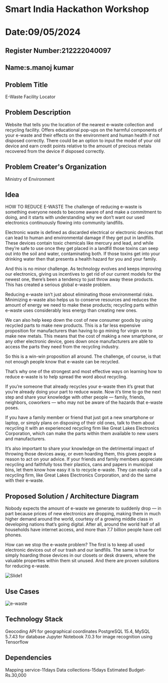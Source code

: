 # Smart India Hackathon Workshop
# Date:09/05/2024
## Register Number:212222040097
## Name:s.manoj kumar
## Problem Title
E-Waste Facility Locator
## Problem Description
Website that tells you the location of the nearest e-waste collection and recycling facility. Offers educational pop-ups on the harmful components of your e-waste and their effects on the environment and human health if not disposed correctly. There could be an option to input the model of your old device and earn credit points relative to the amount of precious metals recovered from the device if disposed correctly.
## Problem Creater's Organization
Ministry of Environment

## Idea
HOW TO REDUCE E-WASTE
The challenge of reducing e-waste is something everyone needs to become aware of and make a commitment to doing, and it starts with understanding why we don’t want our used electronics continuously flowing into community landfills.

Electronic waste is defined as discarded electrical or electronic devices that can lead to human and environmental damage if they get put in landfills. These devices contain toxic chemicals like mercury and lead, and while they’re safe to use once they get placed in a landfill those toxins can seep out into the soil and water, contaminating both. If those toxins get into your drinking water then that presents a health hazard for you and your family.

And this is no minor challenge. As technology evolves and keeps improving our electronics, giving us incentives to get rid of our current models for the newest one, there’s been a tendency to just throw away these products. This has created a serious global e-waste problem.

Reducing e-waste isn’t just about eliminating those environmental risks. Minimizing e-waste also helps us to conserve resources and reduces the amount of energy we need to make these products; recycling parts within e-waste uses considerably less energy than creating new ones.

We can also help keep down the cost of new consumer goods by using recycled parts to make new products. This is a far less expensive proposition for manufacturers than having to go mining for virgin ore to make new metals. This means that the cost of making a new smartphone, or any other electronic device, goes down once manufacturers are able to access the parts they need from the recycling industry.

So this is a win-win proposition all around. The challenge, of course, is that not enough people know that e-waste can be recycled.

That’s why one of the strongest and most effective ways on learning how to reduce e-waste is to help spread the word about recycling.

If you’re someone that already recycles your e-waste then it’s great that you’re already doing your part to reduce waste. Now it’s time to go the next step and share your knowledge with other people — family, friends, neighbors, coworkers — who may not be aware of the hazards that e-waste poses.

If you have a family member or friend that just got a new smartphone or laptop, or simply plans on disposing of their old ones, talk to them about recycling it with an experienced recycling firm like Great Lakes Electronics Corporation, which can make the parts within them available to new users and manufacturers.

It’s also important to share your knowledge on the detrimental impact of throwing those devices away, or even hoarding them, this gives people a reason to act on your advice. If your friends and family members appreciate recycling and faithfully toss their plastics, cans and papers in municipal bins, let them know how easy it is to recycle e-waste. They can easily call a recycling firm, like Great Lakes Electronics Corporation, and do the same with their e-waste.


## Proposed Solution / Architecture Diagram
Nobody expects the amount of e-waste we generate to suddenly drop — in part because prices of new electronics are dropping, making them in much higher demand around the world, courtesy of a growing middle class in developing nations that’s going digital.  After all, around the world half of all households have internet access, and more than 7.7 billion people have cell phones.

How can we stop the e-waste problem? The first is to keep all used electronic devices out of our trash and our landfills. The same is true for simply hoarding those devices in our closets or desk drawers, where the valuable properties within them sit unused. And there are proven solutions for reducing e-waste.


![Slide1](https://github.com/ManojKumarShankar/SIHPS/assets/122000959/21afb113-ca6f-4e46-85be-766996dc9a23)




## Use Cases
![e-waste](https://github.com/ManojKumarShankar/SIHPS/assets/122000959/0c5bbdc2-8d79-411a-96ac-c5dccbd551aa)



## Technology Stack
Geocoding API for geographical coordinates
PostgreSQL 15.4, MySQL 5.7.43 for database
Jupyter Notebook 7.0.3 for image recognition using Tensorflow


## Dependencies
Mapping service-11days
Data collections-15days
Estimated Budget-Rs.30,000

